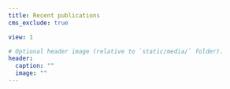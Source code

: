 ```yaml
---
title: Recent publications
cms_exclude: true

view: 1

# Optional header image (relative to `static/media/` folder).
header:
  caption: ""
  image: ""
---
```

